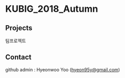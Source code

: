 # KUBIG_2018_Autumn


## Projects
팀프로젝트

## Contact
github admin : Hyeonwoo Yoo (hyeon95y@gmail.com)


